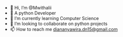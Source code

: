 - 👋 Hi, I’m @Mwithalii
- 👀 A python Developer
- 🌱 I’m currently learning Computer Science
- 💞️ I’m looking to collaborate on python projects
- 📫 How to reach me diananyawira.dn15@gmail.com 

<!---
Mwithalii/Mwithalii is a ✨ special ✨ repository because its `README.md` (this file) appears on your GitHub profile.
You can click the Preview link to take a look at your changes.
--->
